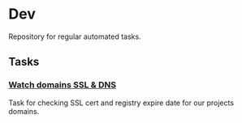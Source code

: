 # Dev

Repository for regular automated tasks.

## Tasks 

### [Watch domains SSL & DNS](.github/workflows/watch-domains-ssl-dns.yml)

Task for checking SSL cert and registry expire date for our projects domains.